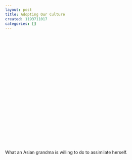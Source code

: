 ```yaml
---
layout: post
title: Adopting Our Culture
created: 1193711017
categories: []
---
```

<object width="425" height="355"><param name="movie" value="http://www.youtube.com/v/FoZmtoV-ubo&rel=1"></param><param name="wmode" value="transparent"></param><embed src="http://www.youtube.com/v/FoZmtoV-ubo&rel=1" type="application/x-shockwave-flash" wmode="transparent" width="425" height="355"></embed></object>

What an Asian grandma is willing to do to assimilate herself.
